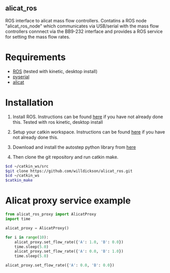 ## alicat_ros 

ROS interface to alicat mass flow controllers. Contatins a ROS node
"alicat_ros_node" which communicates via USB/serial with the mass flow
controllers connnect via the BB9-232 interface and provides a ROS service for
setting the mass flow rates. 

# Requirements

* [ROS](http://wiki.ros.org/Documentation) (tested with kinetic, desktop install)
* [pyserial](https://pythonhosted.org/pyserial/)
* [alicat](https://github.com/numat/alicat)  

# Installation

1. Install ROS. Instructions can be found [here](http://wiki.ros.org/kinetic/Installation/Ubuntu) 
if you have not already done this.  Tested with ros kinetic, desktop install

2. Setup your catkin workspace.  Instructions can be found [here](http://wiki.ros.org/catkin/Tutorials/create_a_workspace) 
if you have not already done this. 
    
3. Download and install the autostep python library from [here](http://github.com/willdickson/autostep)

3. Then clone the git repository and run catkin make.

```bash
$cd ~/catkin_ws/src
$git clone https://github.com/willdickson/alicat_ros.git
$cd ~/catkin_ws
$catkin_make

```

# Alicat proxy service example

```python
from alicat_ros_proxy import AlicatProxy
import time

alicat_proxy = AlicatProxy()

for i in range(10):
    alicat_proxy.set_flow_rate({'A': 1.0, 'B': 0.0})
    time.sleep(5.0)
    alicat_proxy.set_flow_rate({'A': 0.0, 'B': 1.0})
    time.sleep(5.0)

alicat_proxy.set_flow_rate({'A': 0.0, 'B': 0.0})
```



